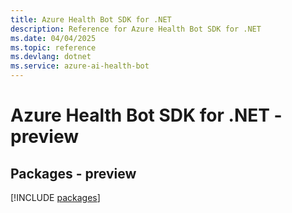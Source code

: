 ```yaml
---
title: Azure Health Bot SDK for .NET
description: Reference for Azure Health Bot SDK for .NET
ms.date: 04/04/2025
ms.topic: reference
ms.devlang: dotnet
ms.service: azure-ai-health-bot
---
```

# Azure Health Bot SDK for .NET - preview
## Packages - preview
[!INCLUDE [packages](health-bot-index.md)]